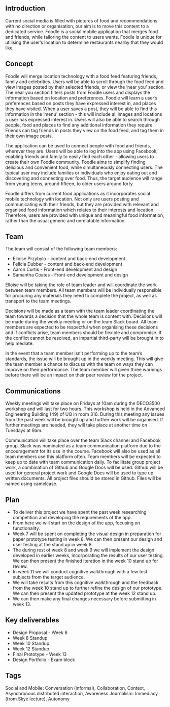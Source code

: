 ## Introduction ##

Current social media is filled with pictures of food and recommendations with no direction or organisation, our aim is to move this content to a dedicated service. Foodle is a social mobile application that merges food and friends, while tailoring the content to users wants. Foodle is unique for utilising the user’s location to determine restaurants nearby that they would like. 

## Concept ##

Foodle will merge location technology with a food feed featuring friends, family and celebrities. Users will be able to scroll through the food feed and view images posted by their selected friends, or view the ‘near you’ section. The near you section filters posts from Foodle users and displays the information based on location and preferences. Foodle will learn a user’s preferences based on posts they have expressed interest in, and places they have visited. When a user saves a post, they will be able to find this information in the ‘menu’ section - this will include all images and locations a user has expressed interest in. Users will also be able to search through people, food and places to find any additional information they require. Friends can tag friends in posts they view on the food feed, and tag them in their own image posts. 

The application can be used to connect people with food and friends, wherever they are. Users will be able to log into the app using Facebook, enabling friends and family to easily find each other - allowing users to create their own Foodle community. Foodle aims to simplify finding delicious and convenient food, while simultaneously connecting users. The typical user may include families or individuals who enjoy eating out and discovering and connecting over food. Thus, the target audience will range from young teens, around fifteen, to older users around forty. 

Foodle differs from current food applications as it incorporates social mobile technology with location. Not only are users posting and communicating with their friends, but they are provided with relevant and organised food information which relates to their interests and location. Therefore, users are provided with unique and meaningful food information, rather than the usual generic and unrelatable information.  
                        
## Team ##

The team will consist of the following team members:
- Elloise Przybylo - content and back-end development
- Felicia Dubber - content and back-end development
- Aaron Curtis - Front-end development and design
- Samantha Coates - Front-end development and design

Elloise will be taking the role of team leader and will coordinate the work between team members. All team members will be individually responsible for procuring any materials they need to complete the project, as well as transport to the team meetings.

Decisions will be made as a team with the team leader coordinating the team towards a decision that the whole team is content with. Decisions will be made during the weekly meeting or on the team Slack board. All team members are expected to be respectful when organising these decisions and if conflicts arise, team members should be flexible and compromise. If the conflict cannot be resolved, an impartial third-party will be brought in to help mediate.

In the event that a team member isn’t performing up to the team’s standards, the issue will be brought up in the weekly meeting. This will give the team member a chance to discuss with the team on ways they can improve on their performance. The team member will given three warnings before there will be an impact on their peer review for the project.
                        
## Communications ##

Weekly meetings will take place on Fridays at 10am during the DECO3500 workshop and will last for two hours. This workshop is held in the Advanced Engineering Building (49) of UQ in room 316. During this meeting any issues from the past week will be brought up and further work will be organised. If further meetings are needed, they will take place at another time on Tuesdays at 9am. 

Communication will take place over the team Slack channel and Facebook group. Slack was nominated as a team communication platform due to the encouragement for its use in the course. Facebook will also be used as all team members use this platform often. Team members will be expected to keep up to date with team communication daily. To facilitate group project work, a combination of Github and Google Docs will be used. Github will be used for general project work and Google Docs will be used to type up written documents. All project files should be stored in Github. Files will be named using camelcase.            
                        
## Plan ##

- To deliver this project we have spent the past week researching competition and developing the requirements of the app. 
- From here we will start on the design of the app, focusing on functionality.
- Week 7 will be spent on completing the visual design in preparation for paper prototype testing in week 8. We can then present our design and user testing at the stand up in week 8.
- The during rest of week 8 and week 9 we will implement the design developed in earlier weeks, incorporating the results of our user testing. We can then present the finished iteration in the week 10 stand up for review.
- In week 11 we will conduct cognitive walkthrough with a few test subjects from the target audience. 
- We will take results from this cognitive walkthrough and the feedback from the week 10 stand up to further refine the design of our prototype. We can then present the updated prototype at the week 12 stand up.
- We can then make any final changes necessary before submitting in week 13.

## Key deliverables ##

- Design Proposal - Week 6
- Week 8 Standup
- Week 10 Standup
- Week 12 Standup
- Final Prototype - Week 13
- Design Portfolio - Exam block
                        
## Tags ##

Social and Mobile: Conversation (informal), Collaboration, Context, Asynchronous distributed interaction, Awareness
Journalism: Immediacy (from Skye lecture), Autonomy
